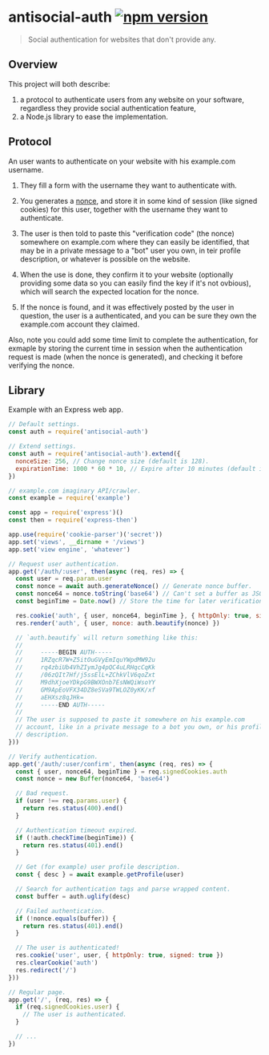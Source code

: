 # antisocial-auth [![npm version](http://img.shields.io/npm/v/antisocial-auth.svg?style=flat-square)](https://www.npmjs.org/package/antisocial-auth)

> Social authentication for websites that don't provide any.

Overview
--------

This project will both describe:

1. a protocol to authenticate users from any website on your software,
   regardless they provide social authentication feature,
1. a Node.js library to ease the implementation.

Protocol
--------

An user wants to authenticate on your website with his example.com
username.

1. They fill a form with the username they want to authenticate with.

1. You generates a [nonce], and store it in some kind of session (like
   signed cookies) for this user, together with the username they want
   to authenticate.

1. The user is then told to paste this "verification code" (the nonce)
   somewhere on example.com where they can easily be identified, that
   may be in a private message to a "bot" user you own, in teir profile
   description, or whatever is possible on the website.

1. When the use is done, they confirm it to your website (optionally
   providing some data so you can easily find the key if it's not
   ovbious), which will search the expected location for the nonce.

1. If the nonce is found, and it was effectively posted by the user in
   question, the user is a authenticated, and you can be sure they own
   the example.com account they claimed.

Also, note you could add some time limit to complete the authentication,
for exmaple by storing the current time in session when the
authentication request is made (when the nonce is generated), and
checking it before verifying the nonce.

[nonce]: http://en.wikipedia.org/wiki/Cryptographic_nonce

Library
-------

Example with an Express web app.

```js
// Default settings.
const auth = require('antisocial-auth')

// Extend settings.
const auth = require('antisocial-auth').extend({
  nonceSize: 256, // Change nonce size (default is 128).
  expirationTime: 1000 * 60 * 10, // Expire after 10 minutes (default is 2).
})

// example.com imaginary API/crawler.
const example = require('example')

const app = require('express')()
const then = require('express-then')

app.use(require('cookie-parser')('secret'))
app.set('views', __dirname + '/views')
app.set('view engine', 'whatever')

// Request user authentication.
app.get('/auth/:user', then(async (req, res) => {
  const user = req.param.user
  const nonce = await auth.generateNonce() // Generate nonce buffer.
  const nonce64 = nonce.toString('base64') // Can't set a buffer as JSON cookie.
  const beginTime = Date.now() // Store the time for later verification.

  res.cookie('auth', { user, nonce64, beginTime }, { httpOnly: true, signed: true })
  res.render('auth', { user, nonce: auth.beautify(nonce) })

  // `auth.beautify` will return something like this:
  //
  //     -----BEGIN AUTH-----
  //     1RZqcR7W+Z5itOuGVyEmIquYWpdMW92u
  //     rq4zbiUb4VhZIymJg4pQC4uLRHqcCqKk
  //     /06zQIt7Hf/j5ssElL+ZChkVlV6qoZxt
  //     M9dhXjoeYDkpG9BWXOnb7EsNWQiWsoYY
  //     GM9ApEoVFX34DZ8eSVa9TWLOZ0yKK/xf
  //     aEHXsz8qJHk=
  //     -----END AUTH-----
  //
  // The user is supposed to paste it somewhere on his example.com
  // account, like in a private message to a bot you own, or his profile
  // description.
}))

// Verify authentication.
app.get('/auth/:user/confirm', then(async (req, res) => {
  const { user, nonce64, beginTime } = req.signedCookies.auth
  const nonce = new Buffer(nonce64, 'base64')

  // Bad request.
  if (user !== req.params.user) {
    return res.status(400).end()
  }

  // Authentication timeout expired.
  if (!auth.checkTime(beginTime)) {
    return res.status(401).end()
  }

  // Get (for example) user profile description.
  const { desc } = await example.getProfile(user)

  // Search for authentication tags and parse wrapped content.
  const buffer = auth.uglify(desc)

  // Failed authentication.
  if (!nonce.equals(buffer)) {
    return res.status(401).end()
  }

  // The user is authenticated!
  res.cookie('user', user, { httpOnly: true, signed: true })
  res.clearCookie('auth')
  res.redirect('/')
}))

// Regular page.
app.get('/', (req, res) => {
  if (req.signedCookies.user) {
    // The user is authenticated.
  }

  // ...
})
```
